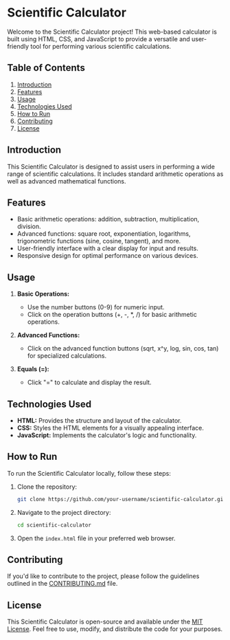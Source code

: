 # Scientific Calculator

Welcome to the Scientific Calculator project! This web-based calculator is built using HTML, CSS, and JavaScript to provide a versatile and user-friendly tool for performing various scientific calculations.

## Table of Contents

1. [Introduction](#introduction)
2. [Features](#features)
3. [Usage](#usage)
4. [Technologies Used](#technologies-used)
5. [How to Run](#how-to-run)
6. [Contributing](#contributing)
7. [License](#license)

## Introduction

This Scientific Calculator is designed to assist users in performing a wide range of scientific calculations. It includes standard arithmetic operations as well as advanced mathematical functions.

## Features

- Basic arithmetic operations: addition, subtraction, multiplication, division.
- Advanced functions: square root, exponentiation, logarithms, trigonometric functions (sine, cosine, tangent), and more.
- User-friendly interface with a clear display for input and results.
- Responsive design for optimal performance on various devices.

## Usage

1. **Basic Operations:**
   - Use the number buttons (0-9) for numeric input.
   - Click on the operation buttons (+, -, *, /) for basic arithmetic operations.
  
2. **Advanced Functions:**
   - Click on the advanced function buttons (sqrt, x^y, log, sin, cos, tan) for specialized calculations.
   

3. **Equals (=):**
   - Click "=" to calculate and display the result.

## Technologies Used

- **HTML:** Provides the structure and layout of the calculator.
- **CSS:** Styles the HTML elements for a visually appealing interface.
- **JavaScript:** Implements the calculator's logic and functionality.

## How to Run

To run the Scientific Calculator locally, follow these steps:

1. Clone the repository:
   ```bash
   git clone https://github.com/your-username/scientific-calculator.git
   ```

2. Navigate to the project directory:
   ```bash
   cd scientific-calculator
   ```

3. Open the `index.html` file in your preferred web browser.

## Contributing

If you'd like to contribute to the project, please follow the guidelines outlined in the [CONTRIBUTING.md](CONTRIBUTING.md) file.

## License

This Scientific Calculator is open-source and available under the [MIT License](LICENSE). Feel free to use, modify, and distribute the code for your purposes.
